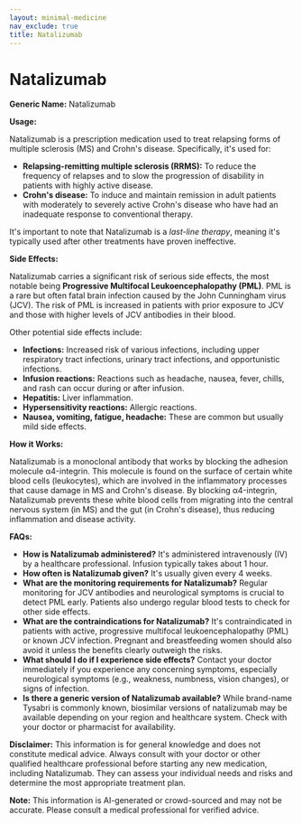 ```yaml
---
layout: minimal-medicine
nav_exclude: true
title: Natalizumab
---
```


# Natalizumab

**Generic Name:** Natalizumab

**Usage:**

Natalizumab is a prescription medication used to treat relapsing forms of multiple sclerosis (MS) and Crohn's disease.  Specifically, it's used for:

* **Relapsing-remitting multiple sclerosis (RRMS):**  To reduce the frequency of relapses and to slow the progression of disability in patients with highly active disease.
* **Crohn's disease:** To induce and maintain remission in adult patients with moderately to severely active Crohn's disease who have had an inadequate response to conventional therapy.

It's important to note that Natalizumab is a *last-line therapy*, meaning it's typically used after other treatments have proven ineffective.


**Side Effects:**

Natalizumab carries a significant risk of serious side effects, the most notable being **Progressive Multifocal Leukoencephalopathy (PML)**. PML is a rare but often fatal brain infection caused by the John Cunningham virus (JCV).  The risk of PML is increased in patients with prior exposure to JCV and those with higher levels of JCV antibodies in their blood.

Other potential side effects include:

* **Infections:** Increased risk of various infections, including upper respiratory tract infections, urinary tract infections, and opportunistic infections.
* **Infusion reactions:**  Reactions such as headache, nausea, fever, chills, and rash can occur during or after infusion.
* **Hepatitis:** Liver inflammation.
* **Hypersensitivity reactions:** Allergic reactions.
* **Nausea, vomiting, fatigue, headache:** These are common but usually mild side effects.


**How it Works:**

Natalizumab is a monoclonal antibody that works by blocking the adhesion molecule α4-integrin.  This molecule is found on the surface of certain white blood cells (leukocytes), which are involved in the inflammatory processes that cause damage in MS and Crohn's disease. By blocking α4-integrin, Natalizumab prevents these white blood cells from migrating into the central nervous system (in MS) and the gut (in Crohn's disease), thus reducing inflammation and disease activity.


**FAQs:**

* **How is Natalizumab administered?**  It's administered intravenously (IV) by a healthcare professional.  Infusion typically takes about 1 hour.
* **How often is Natalizumab given?** It's usually given every 4 weeks.
* **What are the monitoring requirements for Natalizumab?**  Regular monitoring for JCV antibodies and neurological symptoms is crucial to detect PML early.  Patients also undergo regular blood tests to check for other side effects.
* **What are the contraindications for Natalizumab?**  It's contraindicated in patients with active, progressive multifocal leukoencephalopathy (PML) or known JCV infection.  Pregnant and breastfeeding women should also avoid it unless the benefits clearly outweigh the risks.
* **What should I do if I experience side effects?** Contact your doctor immediately if you experience any concerning symptoms, especially neurological symptoms (e.g., weakness, numbness, vision changes), or signs of infection.
* **Is there a generic version of Natalizumab available?**  While brand-name Tysabri is commonly known, biosimilar versions of natalizumab may be available depending on your region and healthcare system.  Check with your doctor or pharmacist for availability.


**Disclaimer:** This information is for general knowledge and does not constitute medical advice.  Always consult with your doctor or other qualified healthcare professional before starting any new medication, including Natalizumab.  They can assess your individual needs and risks and determine the most appropriate treatment plan.


**Note:** This information is AI-generated or crowd-sourced and may not be accurate. Please consult a medical professional for verified advice.